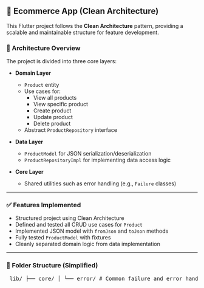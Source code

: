 ## 🛒 Ecommerce App (Clean Architecture)

This Flutter project follows the **Clean Architecture** pattern, providing a scalable and maintainable structure for feature development.

### 🧱 Architecture Overview

The project is divided into three core layers:

- **Domain Layer**
  - `Product` entity
  - Use cases for:
    - View all products
    - View specific product
    - Create product
    - Update product
    - Delete product
  - Abstract `ProductRepository` interface

- **Data Layer**
  - `ProductModel` for JSON serialization/deserialization
  - `ProductRepositoryImpl` for implementing data access logic

- **Core Layer**
  - Shared utilities such as error handling (e.g., `Failure` classes)

---

### ✅ Features Implemented

- Structured project using Clean Architecture
- Defined and tested all CRUD use cases for `Product`
- Implemented JSON model with `fromJson` and `toJson` methods
- Fully tested `ProductModel` with fixtures
- Cleanly separated domain logic from data implementation

---

### 📁 Folder Structure (Simplified)

<pre> lib/ ├── core/ │ └── error/ # Common failure and error handling ├── features/ │ └── product/ │ ├── domain/ │ │ ├── entities/ # Product entity │ │ ├── repositories/ # Abstract ProductRepository │ │ └── usecases/ # CRUD use cases (view, create, update, delete) │ └── data/ │ ├── models/ # ProductModel for JSON handling │ └── repositories/ # ProductRepositoryImpl implementation test/ ├── fixtures/ │ └── product_fixture.json # Sample JSON for model testing └── features/ └── product/ ├── domain/ │ ├── usecases/ # Unit tests for each use case │ └── repositories/ # Mocked or stubbed repo tests └── data/ ├── models/ # Tests for ProductModel (fromJson, toJson) └── repositories/ # Tests for ProductRepositoryImpl </pre>
